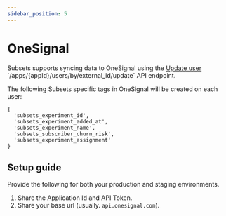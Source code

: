 ```yaml
---
sidebar_position: 5
---
```


# OneSignal

Subsets supports syncing data to OneSignal using the [Update user]([https://docs.piano.io/api?endpoint=post~2F~2Fpublisher~2Fuser~2Fupdate](https://documentation.onesignal.com/reference/update-user)) `/apps/{appId}/users/by/external_id/update` API endpoint.

The following Subsets specific tags in OneSignal will be created on each user:
```
{
  'subsets_experiment_id',
  'subsets_experiment_added_at',
  'subsets_experiment_name',
  'subsets_subscriber_churn_risk',
  'subsets_experiment_assignment'
}
```

## Setup guide
Provide the following for both your production and staging environments.
1. Share the Application Id and API Token.
2. Share your base url (usually. `api.onesignal.com`).

